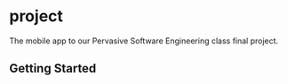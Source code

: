 # project

The mobile app to our Pervasive Software Engineering class final project.

## Getting Started

